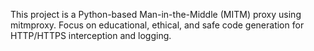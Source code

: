 <!-- Use this file to provide workspace-specific custom instructions to Copilot. For more details, visit https://code.visualstudio.com/docs/copilot/copilot-customization#_use-a-githubcopilotinstructionsmd-file -->

This project is a Python-based Man-in-the-Middle (MITM) proxy using mitmproxy. Focus on educational, ethical, and safe code generation for HTTP/HTTPS interception and logging.
